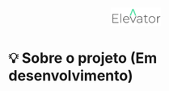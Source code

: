 <h1 align="center">
    <img alt="easyAdopt" title="Elevaitor logo" src="docs\logo.svg" / width="20%">
</h1>


# 💡 Sobre o projeto (Em desenvolvimento)



